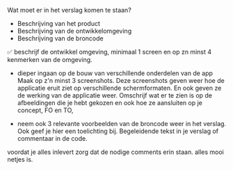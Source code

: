 Wat moet er in het verslag komen te staan?
- Beschrijving van het product
- Beschrijving van de ontwikkelomgeving
- Beschrijving van de broncode


✅ beschrijf de ontwikkel omgeving, minimaal 1 screen en op zn minst
4 kenmerken van de omgeving.
- dieper ingaan op de bouw van verschillende onderdelen van de app
Maak op z'n minst 3 screenshots. Deze screenshots geven weer hoe de applicatie eruit ziet op verschillende schermformaten. En ook geven ze de werking van de applicatie weer. Omschrijf wat er te zien is op de afbeeldingen die je hebt gekozen en ook hoe ze
aansluiten op je concept, FO en TO,

- neem ook 3 relevante voorbeelden van de broncode weer in het verslag. Ook geef je hier een toelichting bij. Begeleidende tekst in je verslag of commentaar in de code.

<note>
voordat je alles inlevert zorg dat de nodige comments erin staan. alles mooi netjes is.
</note>
